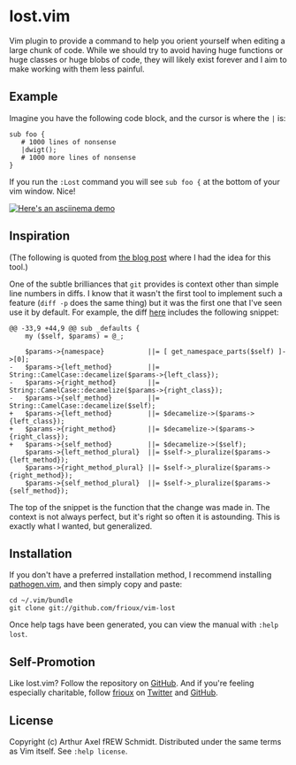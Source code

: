 # lost.vim

Vim plugin to provide a command to help you orient yourself when editing a large
chunk of code.  While we should try to avoid having huge functions or huge
classes or huge blobs of code, they will likely exist forever and I aim to make
working with them less painful.

## Example

Imagine you have the following code block, and the cursor is where the `|` is:

```
sub foo {
   # 1000 lines of nonsense
   |dwigt();
   # 1000 more lines of nonsense
}
```

If you run the `:Lost` command you will see `sub foo {` at the bottom of your
vim window.  Nice!

[![Here's an asciinema demo](https://asciinema.org/a/2b64vpw1pmx3fl94ly1q4kyi8.png)](https://asciinema.org/a/2b64vpw1pmx3fl94ly1q4kyi8)

## Inspiration

(The following is quoted from [the blog
post](https://blog.afoolishmanifesto.com/posts/file-context-lost-in-a-file/)
where I had the idea for this tool.)

One of the subtle brilliances that `git` provides is context other than simple
line numbers in diffs.  I know that it wasn't the first tool to implement such a
feature (`diff -p` does the same thing) but it was the first one that I've seen
use it by default.  For example, the diff
[here](https://github.com/frioux/DBIx-Class-Helpers/commit/2bef898e9c2c70c79d269c7222e619ac08be027c#diff-541385fdf1ae526e444d502ed0483b3cL33)
includes the following snippet:

```
@@ -33,9 +44,9 @@ sub _defaults {
    my ($self, $params) = @_;

    $params->{namespace}           ||= [ get_namespace_parts($self) ]->[0];
-   $params->{left_method}         ||= String::CamelCase::decamelize($params->{left_class});
-   $params->{right_method}        ||= String::CamelCase::decamelize($params->{right_class});
-   $params->{self_method}         ||= String::CamelCase::decamelize($self);
+   $params->{left_method}         ||= $decamelize->($params->{left_class});
+   $params->{right_method}        ||= $decamelize->($params->{right_class});
+   $params->{self_method}         ||= $decamelize->($self);
    $params->{left_method_plural}  ||= $self->_pluralize($params->{left_method});
    $params->{right_method_plural} ||= $self->_pluralize($params->{right_method});
    $params->{self_method_plural}  ||= $self->_pluralize($params->{self_method});

```

The top of the snippet is the function that the change was made in.  The
context is not always perfect, but it's right so often it is astounding.  This
is exactly what I wanted, but generalized.

## Installation

If you don't have a preferred installation method, I recommend installing
[pathogen.vim](https://github.com/tpope/vim-pathogen), and then simply copy and
paste:

    cd ~/.vim/bundle
    git clone git://github.com/frioux/vim-lost

Once help tags have been generated, you can view the manual with
`:help lost`.

## Self-Promotion

Like lost.vim? Follow the repository on
[GitHub](https://github.com/frioux/vim-lost).  And if you're feeling especially
charitable, follow [frioux](https://blog.afoolishmanifesto.com) on
[Twitter](http://twitter.com/frioux) and [GitHub](https://github.com/frioux).

## License

Copyright (c) Arthur Axel fREW Schmidt.  Distributed under the same terms as Vim
itself.  See `:help license`.
